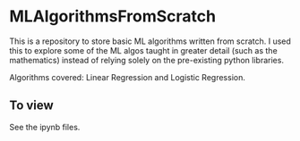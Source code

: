 # MLAlgorithmsFromScratch

This is a repository to store basic ML algorithms written from scratch.
I used this to explore some of the ML algos taught in greater detail (such as the mathematics)
instead of relying solely on the pre-existing python libraries. 

Algorithms covered: Linear Regression and Logistic Regression. 

## To view
See the ipynb files.
